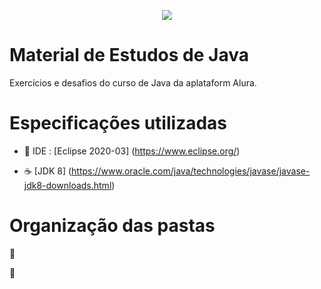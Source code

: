<p align="center">
   <img src="https://miro.medium.com/max/2000/1*GCu4cNWIU1ElDbY7d4ycZw.png"/>
</p>

# Material de Estudos de Java
Exercícios e desafios do curso de Java da aplataform Alura.

# Especificações utilizadas

  - :space_invader: IDE : [Eclipse 2020-03] (https://www.eclipse.org/)
   
  - :coffee: [JDK 8] (https://www.oracle.com/java/technologies/javase/javase-jdk8-downloads.html)
   
   
# Organização das pastas 

:bookmark: 

:bookmark: 


